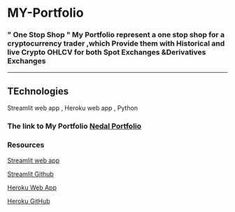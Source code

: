 # MY-Portfolio

### " One Stop Shop " My Portfolio represent a one stop shop for a cryptocurrency trader ,which Provide them with Historical and live Crypto OHLCV for both Spot Exchanges &Derivatives Exchanges

------
## TEchnologies
Streamlit web app , Heroku web app , Python


### The link to My Portfolio [Nedal Portfolio](https://nedalprofile.herokuapp.com/)







### Resources  
[Streamlit web app ](https://streamlit.io/ )

[Streamlit Github ](https://github.com/streamlit)


[Heroku Web App](https://www.heroku.com/)

[Heroku GitHub](https://github.com/heroku)
